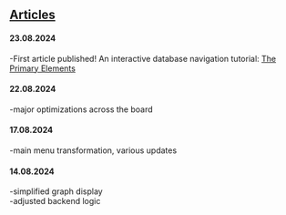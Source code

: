 ## [Articles](/mindroots/articles)

#### 23.08.2024
-First article published!  An interactive database navigation tutorial:  [The Primary Elements](/mindroots/introduction)

#### 22.08.2024  
-major optimizations across the board


#### 17.08.2024  
-main menu transformation, various updates


#### 14.08.2024  
-simplified graph display  
-adjusted backend logic